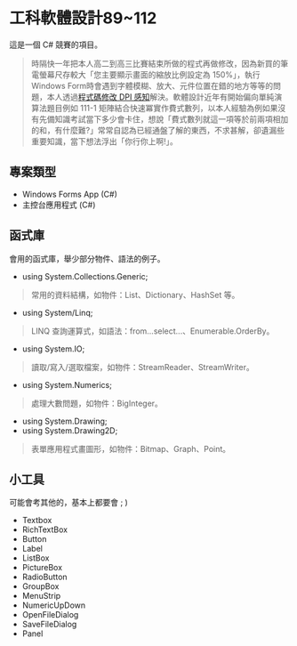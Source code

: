 # 工科軟體設計89~112
這是一個 C# 競賽的項目。
> 時隔快一年把本人高二到高三比賽結束所做的程式再做修改，因為新買的筆電螢幕尺存較大「您主要顯示畫面的縮放比例設定為 150%」，執行Windows Form時會遇到字體模糊、放大、元件位置在錯的地方等等的問題，本人透過[程式碼修改 DPI 感知](https://github.com/chen199940/NOTE/blob/main/Windows%20Form%E5%B0%BA%E5%AF%B8%E5%95%8F%E9%A1%8C.md)解決。軟體設計近年有開始偏向單純演算法題目例如 111-1 矩陣結合快速冪實作費式數列，以本人經驗為例如果沒有先備知識考試當下多少會卡住，想說「費式數列就這一項等於前兩項相加的和，有什麼難?」常常自認為已經通盤了解的東西，不求甚解，卻遺漏些重要知識，當下想法浮出「你行你上啊!」。
## 專案類型
* Windows Forms App (C#)
* 主控台應用程式 (C#)
## 函式庫
會用的函式庫，舉少部分物件、語法的例子。
* using System.Collections.Generic;
> 常用的資料結構，如物件：List、Dictionary、HashSet 等。
* using System/Linq;
> LINQ 查詢運算式，如語法：from...select...、Enumerable.OrderBy。
* using System.IO;
> 讀取/寫入/選取檔案，如物件：StreamReader、StreamWriter。
* using System.Numerics;
> 處理大數問題，如物件：BigInteger。
* using System.Drawing;
* using System.Drawing2D;
> 表單應用程式畫圖形，如物件：Bitmap、Graph、Point。
## 小工具
可能會考其他的，基本上都要會 ; )
* Textbox
* RichTextBox
* Button
* Label
* ListBox
* PictureBox
* RadioButton
* GroupBox
* MenuStrip
* NumericUpDown
* OpenFileDialog
* SaveFileDialog
* Panel